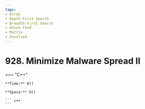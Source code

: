 ```yaml
---
tags:
- Array
- Depth-First Search
- Breadth-First Search
- Union Find
- Matrix
- Unsolved
---
```



# 928. Minimize Malware Spread II

=== "C++"

    **Time:** O()

    **Space:** O()

    ``` c++
    ```